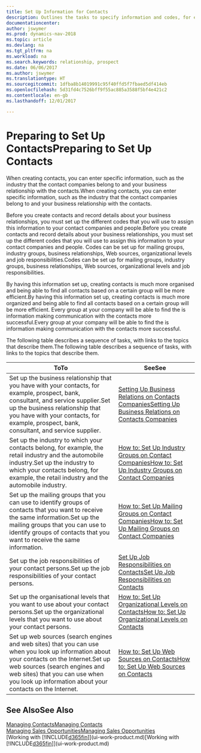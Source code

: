 ```yaml
---
title: Set Up Information for Contacts
description: Outlines the tasks to specify information and codes, for example, about industry groups and business relationships, before you set up contacts.
documentationcenter: 
author: jswymer
ms.prod: dynamics-nav-2018
ms.topic: article
ms.devlang: na
ms.tgt_pltfrm: na
ms.workload: na
ms.search.keywords: relationship, prospect
ms.date: 06/06/2017
ms.author: jswymer
ms.translationtype: HT
ms.sourcegitcommit: 1dfba8b14019991c95f40ffd5f7fbaed5df414eb
ms.openlocfilehash: 5d31fd4c7526bff9f55ac885a3588f5bf4e421c2
ms.contentlocale: en-gb
ms.lasthandoff: 12/01/2017

---
```

# <a name="preparing-to-set-up-contacts"></a><span data-ttu-id="f825b-103">Preparing to Set Up Contacts</span><span class="sxs-lookup"><span data-stu-id="f825b-103">Preparing to Set Up Contacts</span></span>
<span data-ttu-id="f825b-104">When creating contacts, you can enter specific information, such as the industry that the contact companies belong to and your business relationship with the contacts.</span><span class="sxs-lookup"><span data-stu-id="f825b-104">When creating contacts, you can enter specific information, such as the industry that the contact companies belong to and your business relationship with the contacts.</span></span>

<span data-ttu-id="f825b-105">Before you create contacts and record details about your business relationships, you must set up the different codes that you will use to assign this information to your contact companies and people.</span><span class="sxs-lookup"><span data-stu-id="f825b-105">Before you create contacts and record details about your business relationships, you must set up the different codes that you will use to assign this information to your contact companies and people.</span></span> <span data-ttu-id="f825b-106">Codes can be set up for mailing groups, industry groups, business relationships, Web sources, organizational levels and job responsibilities.</span><span class="sxs-lookup"><span data-stu-id="f825b-106">Codes can be set up for mailing groups, industry groups, business relationships, Web sources, organizational levels and job responsibilities.</span></span>

<span data-ttu-id="f825b-107">By having this information set up, creating contacts is much more organised and being able to find all contacts based on a certain group will be more efficient.</span><span class="sxs-lookup"><span data-stu-id="f825b-107">By having this information set up, creating contacts is much more organized and being able to find all contacts based on a certain group will be more efficient.</span></span> <span data-ttu-id="f825b-108">Every group at your company will be able to find the is information making communication with the contacts more successful.</span><span class="sxs-lookup"><span data-stu-id="f825b-108">Every group at your company will be able to find the is information making communication with the contacts more successful.</span></span>

<span data-ttu-id="f825b-109">The following table describes a sequence of tasks, with links to the topics that describe them.</span><span class="sxs-lookup"><span data-stu-id="f825b-109">The following table describes a sequence of tasks, with links to the topics that describe them.</span></span> 

| <span data-ttu-id="f825b-110">To</span><span class="sxs-lookup"><span data-stu-id="f825b-110">To</span></span> | <span data-ttu-id="f825b-111">See</span><span class="sxs-lookup"><span data-stu-id="f825b-111">See</span></span> |
| --- | --- |
| <span data-ttu-id="f825b-112">Set up the business relationship that you have with your contacts, for example, prospect, bank, consultant, and service supplier.</span><span class="sxs-lookup"><span data-stu-id="f825b-112">Set up the business relationship that you have with your contacts, for example, prospect, bank, consultant, and service supplier.</span></span> |[<span data-ttu-id="f825b-113">Setting Up Business Relations on Contacts Companies</span><span class="sxs-lookup"><span data-stu-id="f825b-113">Setting Up Business Relations on Contacts Companies</span></span>](marketing-business-relations.md) |
| <span data-ttu-id="f825b-114">Set up the industry to which your contacts belong, for example, the retail industry and the automobile industry.</span><span class="sxs-lookup"><span data-stu-id="f825b-114">Set up the industry to which your contacts belong, for example, the retail industry and the automobile industry.</span></span> |[<span data-ttu-id="f825b-115">How to: Set Up Industry Groups on Contact Companies</span><span class="sxs-lookup"><span data-stu-id="f825b-115">How to: Set Up Industry Groups on Contact Companies</span></span>](marketing-industry-groups.md) |
| <span data-ttu-id="f825b-116">Set up the mailing groups that you can use to identify groups of contacts that you want to receive the same information.</span><span class="sxs-lookup"><span data-stu-id="f825b-116">Set up the mailing groups that you can use to identify groups of contacts that you want to receive the same information.</span></span> |[<span data-ttu-id="f825b-117">How to: Set Up Mailing Groups on Contact Companies</span><span class="sxs-lookup"><span data-stu-id="f825b-117">How to: Set Up Mailing Groups on Contact Companies</span></span>](marketing-mailing-groups.md) |
| <span data-ttu-id="f825b-118">Set up the job responsibilities of your contact persons.</span><span class="sxs-lookup"><span data-stu-id="f825b-118">Set up the job responsibilities of your contact persons.</span></span> |[<span data-ttu-id="f825b-119">Set Up Job Responsibilities on Contacts</span><span class="sxs-lookup"><span data-stu-id="f825b-119">Set Up Job Responsibilities on Contacts</span></span>](marketing-job-responsibilities.md) |
| <span data-ttu-id="f825b-120">Set up the organisational levels that you want to use about your contact persons.</span><span class="sxs-lookup"><span data-stu-id="f825b-120">Set up the organizational levels that you want to use about your contact persons.</span></span> |[<span data-ttu-id="f825b-121">How to: Set Up Organizational Levels on Contacts</span><span class="sxs-lookup"><span data-stu-id="f825b-121">How to: Set Up Organizational Levels on Contacts</span></span>](marketing-organizational-levels.md) |
| <span data-ttu-id="f825b-122">Set up web sources (search engines and web sites) that you can use when you look up information about your contacts on the Internet.</span><span class="sxs-lookup"><span data-stu-id="f825b-122">Set up web sources (search engines and web sites) that you can use when you look up information about your contacts on the Internet.</span></span> |[<span data-ttu-id="f825b-123">How to: Set Up Web Sources on Contacts</span><span class="sxs-lookup"><span data-stu-id="f825b-123">How to: Set Up Web Sources on Contacts</span></span>](marketing-web-sources.md) |

## <a name="see-also"></a><span data-ttu-id="f825b-124">See Also</span><span class="sxs-lookup"><span data-stu-id="f825b-124">See Also</span></span>
[<span data-ttu-id="f825b-125">Managing Contacts</span><span class="sxs-lookup"><span data-stu-id="f825b-125">Managing Contacts</span></span>](marketing-contacts.md)  
[<span data-ttu-id="f825b-126">Managing Sales Opportunities</span><span class="sxs-lookup"><span data-stu-id="f825b-126">Managing Sales Opportunities</span></span>](marketing-manage-sales-opportunities.md)  
<span data-ttu-id="f825b-127">[Working with [!INCLUDE[d365fin](includes/d365fin_md.md)]](ui-work-product.md)</span><span class="sxs-lookup"><span data-stu-id="f825b-127">[Working with [!INCLUDE[d365fin](includes/d365fin_md.md)]](ui-work-product.md)</span></span>

